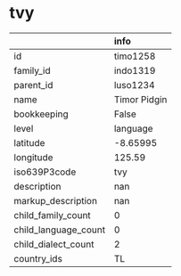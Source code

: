 # tvy
|                      | info         |
|:---------------------|:-------------|
| id                   | timo1258     |
| family_id            | indo1319     |
| parent_id            | luso1234     |
| name                 | Timor Pidgin |
| bookkeeping          | False        |
| level                | language     |
| latitude             | -8.65995     |
| longitude            | 125.59       |
| iso639P3code         | tvy          |
| description          | nan          |
| markup_description   | nan          |
| child_family_count   | 0            |
| child_language_count | 0            |
| child_dialect_count  | 2            |
| country_ids          | TL           |